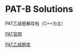 # PAT-B Solutions

PAT乙级题解存档（C++为主）

<a href="https://pintia.cn/problem-sets/dashboard">PAT官网</a>

<a href="https://pintia.cn/problem-sets/994805260223102976/exam/problems/type/7">PAT乙级题库</a>
